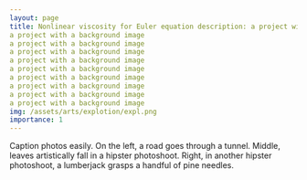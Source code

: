 ```yaml
---
layout: page
title: Nonlinear viscosity for Euler equation description: a project with a background image a project with a background image a project with a background image
a project with a background image
a project with a background image
a project with a background image
a project with a background image
a project with a background image
a project with a background image
a project with a background image
a project with a background image
a project with a background image
img: /assets/arts/explotion/expl.png
importance: 1
---
```



<div class="row">
    <div class="col-sm mt-3 mt-md-0">
        <img class="img-fluid rounded z-depth-1" src="{{ '/assets/arts/expl/expl1.jpg' | relative_url }}" alt="" title="example image"/>
    </div>
    <div class="col-sm mt-3 mt-md-0">
        <img class="img-fluid rounded z-depth-1" src="{{ '/assets/arts/expl/expl2.jpg' | relative_url }}" alt="" title="example image"/>
    </div>
    <div class="col-sm mt-3 mt-md-0">
        <img class="img-fluid rounded z-depth-1" src="{{ '/assets/arts/expl/expl3.jpg' | relative_url }}" alt="" title="example image"/>
    </div>
</div>
<div class="caption">
    Caption photos easily. On the left, a road goes through a tunnel. Middle, leaves artistically fall in a hipster photoshoot. Right, in another hipster photoshoot, a lumberjack grasps a handful of pine needles.
</div>

